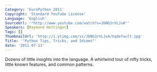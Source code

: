 ```yaml
---
Category: 'EuroPython 2011'
Copyright: 'Standard YouTube License'
Language: 'English'
SourceUrl: '"http://www.youtube.com/watch?v=JbNG3rVLJvA"'
Speakers: [Raymond Hettinger]
Tags: []
ThumbnailUrl: 'http://i.ytimg.com/vi/JbNG3rVLJvA/hqdefault.jpg'
Title: '"Python Tips, Tricks, and Idioms"'
date: '2011-07-13'
---
```

Dozens of little insights into the language. A whirlwind tour of nifty tricks,
little known features, and common patterns.

